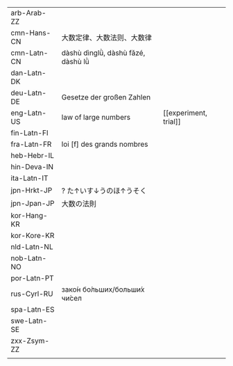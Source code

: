 | | | |
|-|-|-|
| arb-Arab-ZZ |  |  |
| cmn-Hans-CN | 大数定律、大数法则、大数律 |  |
| cmn-Latn-CN | dàshù dìnglǜ, dàshù fǎzé, dàshù lǜ |  |
| dan-Latn-DK |  |  |
| deu-Latn-DE | Gesetze der großen Zahlen |  |
| eng-Latn-US | law of large numbers | [[experiment, trial]] |
| fin-Latn-FI |  |  |
| fra-Latn-FR | loi [f] des grands nombres |  |
| heb-Hebr-IL |  |  |
| hin-Deva-IN |  |  |
| ita-Latn-IT |  |  |
| jpn-Hrkt-JP | ? た↑いす↓うのほ↑うそく |  |
| jpn-Jpan-JP | 大数の法則 |  |
| kor-Hang-KR |  |  |
| kor-Kore-KR |  |  |
| nld-Latn-NL |  |  |
| nob-Latn-NO |  |  |
| por-Latn-PT |  |  |
| rus-Cyrl-RU | зако́н бо́льших/больши́х чи́сел |  |
| spa-Latn-ES |  |  |
| swe-Latn-SE |  |  |
| zxx-Zsym-ZZ |  |  |
|  |  |  |
